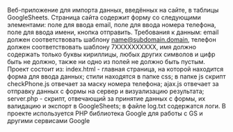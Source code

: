 Веб-приложение для импорта данных, введённых на сайте, в таблицы GoogleSheets. 
Страница сайта содержит форму со следующими элементами: поле для ввода email, поле для ввода номера телефона, поле для ввода имени, кнопка отправить. 
Требования к данным: email должен соответствовать шаблону name@subdomain.domain, телефон должен соответствовать шаблону 7ХХХХХХХХХХ, имя должно содержать только буквы кириллицы, любых других символов и цифр быть не должно, также ни одно из полей не должно быть пустым. 
Проект состоит из: 
index.html - главная страница, на которой находится форма для ввода данных; 
стили находятся в папке css; 
в папке js скрипт checkPhone.js отвечает за маску номера телефона; 
ajax.js отвечает за отправку данных с формы на сервер и визуализацию результата; 
server.php - скрипт, отвечающий за принятие данных с формы, их валидацию и экспорт в GoogleSheets; 
в файле log.txt содержатся логи. 
В проекте используется PHP библиотека Google для работы с GS и другими сервисами Google


